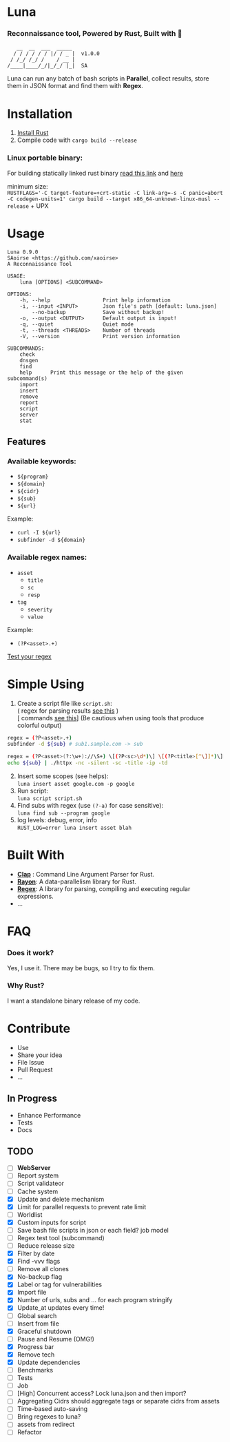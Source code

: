# Luna 

### **Reconnaissance** tool, Powered by **Rust**, Built with 💖  

```
   __  __  ___  _____ 
  / / / / / / |/ / _ |  v1.0.0
 / /_/ /_/ /    / __ |        
/____|____/_/|_/_/ |_|  SA    

```
 
Luna can run any batch of bash scripts in **Parallel**, collect results, store them in JSON format and find them with **Regex**.


# Installation   
1. [Install Rust](https://www.rust-lang.org/tools/install)
2. Compile code with `cargo build --release`   

### Linux portable binary:
For building statically linked rust binary [read this link](https://blog.davidvassallo.me/2021/06/10/lessons-learned-building-statically-linked-rust-binaries-openssl/) and [here](https://doc.rust-lang.org/reference/linkage.html#static-and-dynamic-c-runtimes)

minimum size:  
`RUSTFLAGS='-C target-feature=+crt-static -C link-arg=-s -C panic=abort -C codegen-units=1' cargo build --target x86_64-unknown-linux-musl --release` + UPX

# Usage

```
Luna 0.9.0
SAoirse <https://github.com/xaoirse>
A Reconnaissance Tool

USAGE:
    luna [OPTIONS] <SUBCOMMAND>

OPTIONS:
    -h, --help                 Print help information
    -i, --input <INPUT>        Json file's path [default: luna.json]
        --no-backup            Save without backup!
    -o, --output <OUTPUT>      Default output is input!
    -q, --quiet                Quiet mode
    -t, --threads <THREADS>    Number of threads
    -V, --version              Print version information

SUBCOMMANDS:
    check     
    dnsgen    
    find      
    help      Print this message or the help of the given subcommand(s)
    import    
    insert    
    remove    
    report    
    script    
    server    
    stat
```
## Features
### <a name="available-keywords"> </a>Available keywords:
- `${program}`
- `${domain}`
- `${cidr}`
- `${sub}`
- `${url}`

Example:
- `curl -I ${url}`
- `subfinder -d ${domain}`

### <a name="regex-names"> </a>Available regex names:
- `asset`
    - `title`
    - `sc`
    - `resp`
- `tag`
    - `severity`
    - `value`

Example:
- `(?P<asset>.+)`  

[Test your regex](https://rustexp.lpil.uk/)

# Simple Using
1. Create a script file like `script.sh`:  
( regex for parsing results [see this](#regex-names) )  
[ commands [see this](#available-keywords)]
(Be cautious when using tools that produce colorful output)
```bash
regex = (?P<asset>.+)
subfinder -d ${sub} # sub1.sample.com -> sub

regex = (?P<asset>(?:\w+)://\S+) \[(?P<sc>\d*)\] \[(?P<title>[^\]]*)\] \[(?P<tag>[^\]]*)\]
echo ${sub} | ./httpx -nc -silent -sc -title -ip -td 
```
2. Insert some scopes (see helps):  
`luna insert asset google.com -p google`
3. Run script:  
`luna script script.sh`  
4. Find subs with regex (use `(?-a)` for case sensitive):  
`luna find sub --program google`
5. log levels: debug, error, info  
`RUST_LOG=error luna insert asset blah`


# Built With
- [**Clap**](https://github.com/clap-rs/clap)
: Command Line Argument Parser for Rust.
- [**Rayon**](https://github.com/rayon-rs/rayon): A data-parallelism library for Rust.
- [**Regex**](https://github.com/rust-lang/regex
): A library for parsing, compiling and executing regular expressions.
- ...

# FAQ
### Does it work?
Yes, I use it. There may be bugs, so I try to fix them.
### Why Rust?
I want a standalone binary release of my code.


# Contribute
- Use
- Share your idea
- File Issue
- Pull Request
- ...

## In Progress
- Enhance Performance
- Tests
- Docs


## TODO
- [ ] **WebServer**  
- [ ] Report system  
- [ ] Script validateor  
- [ ] Cache system  
- [x] Update and delete mechanism  
- [x] Limit for parallel requests to prevent rate limit  
- [ ] Worldlist
- [x] Custom inputs for script
- [ ] Save bash file scripts in json or each field? job model
- [ ] Regex test tool (subcommand)
- [ ] Reduce release size
- [x] Filter by date
- [x] Find -vvv flags
- [ ] Remove all clones  
- [x] No-backup flag
- [x] Label or tag for vulnerabilities   
- [x] Import file
- [x] Number of urls, subs and ... for each program stringify
- [x] Update_at updates every time!
- [ ] Global search
- [ ] Insert from file
- [x] Graceful shutdown
- [ ] Pause and Resume (OMG!)
- [x] Progress bar
- [x] Remove tech
- [x] Update dependencies
- [ ] Benchmarks
- [ ] Tests
- [ ] Job
- [ ] [High] Concurrent access? Lock luna.json and then import?
- [ ] Aggregating Cidrs should aggregate tags or separate cidrs from assets
- [ ] Time-based auto-saving
- [ ] Bring regexes to luna?
- [ ] assets from redirect
- [ ] Refactor